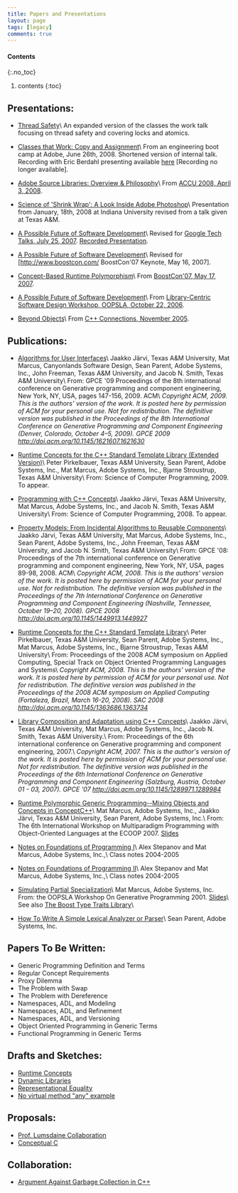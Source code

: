 ```yaml
---
title: Papers and Presentations
layout: page
tags: [legacy]
comments: true
---
```

#### Contents
{:.no_toc}
1. contents
{:toc}

## Presentations:

* [Thread Safety](figures/2008_09_11_thread_safety.pdf)\\
  An expanded version of the classes the work talk focusing on thread safety and covering locks and atomics.

* [Classes that Work: Copy and Assignment](figures/2008_06_26_classes_that_work.pdf)\\
  From an engineering boot camp at Adobe, June 26th, 2008. Shortened version of internal talk. Recording with Eric Berdahl presenting available [here](http://my.adobe.acrobat.com/p53888531/) [Recording no longer available].

* [Adobe Source Libraries: Overview & Philosophy](figures/2008_04_03_accu.pdf)\\
  From [ACCU 2008, April 3, 2008](http://www.accu.com/).

* [Science of 'Shrink Wrap': A Look Inside Adobe Photoshop](figures/2008_01_18_indiana_shrink_wrap.pdf)\\
  Presentation from January, 18th, 2008 at Indiana University revised from a talk given at Texas A&M.

* [A Possible Future of Software Development](figures/2008_07_25_google.pdf)\\
  Revised for [Google Tech Talks, July 25, 2007](https://www.youtube.com/user/googletechtalks). [Recorded Presentation](https://www.youtube.com/watch?v=4moyKUHApq4).

* [A Possible Future of Software Development](figures/Boostcon_possible_future.pdf)\\
  Revised for [http://www.boostcon.com/ BoostCon'07 Keynote, May 16, 2007].

* [Concept-Based Runtime Polymorphism](figures/Boost_poly.pdf)\\
  From [BoostCon'07, May 17, 2007](http://www.boostcon.com/).

* [A Possible Future of Software Development](figures/Possible_future.pdf)\\
  From [Library-Centric Software Design Workshop, OOPSLA, October 22, 2006](https://web.archive.org/web/20150404055433/http://lcsd.cs.tamu.edu/2006/).

* [Beyond Objects](figures/Regular_object_presentation.pdf)\\
  From [C++ Connections, November 2005](https://web.archive.org/web/20061026110121/https://www.devconnections.com/shows/CPPFall2005/default.asp?c=2&s=67).

## Publications:

* [Algorithms for User Interfaces](http://www.emarcus.org/#gpce_2009)\\
  Jaakko Järvi, Texas A&M University, Mat Marcus, Canyonlands Software Design, Sean Parent, Adobe Systems, Inc., John Freeman, Texas A&M University, and Jacob N. Smith, Texas A&M University\\
  From: GPCE '09 Proceedings of the 8th international conference on Generative programming and component engineering, New York, NY, USA, pages 147-156, 2009. ACM\\
  _Copyright ACM, 2009. This is the authors' version of the work. It is posted here by permission of ACM for your personal use. Not for redistribution. The definitive version was published in the Proceedings of the 8th International Conference on Generative Programming and Component Engineering (Denver, Colorado, October 4–5, 2009). GPCE 2009 <http://doi.acm.org/10.1145/1621607.1621630>_

* [Runtime Concepts for the C++ Standard Template Library (Extended Version)](http://www.emarcus.org/#runtime_concepts_extended)\\
  Peter Pirkelbauer, Texas A&M University, Sean Parent, Adobe Systems, Inc., Mat Marcus, Adobe Systems, Inc., Bjarne Stroustrup, Texas A&M University\\
  From: Science of Computer Programming, 2009. To appear.

* [Programming with C++ Concepts](http://www.emarcus.org/#programming_concepts)\\
  Jaakko J&auml;rvi, Texas A&M University, Mat Marcus, Adobe Systems, Inc., and Jacob N. Smith, Texas A&M University\\
  From: Science of Computer Programming, 2008. To appear.

* [Property Models: From Incidental Algorithms to Reusable Components](http://www.emarcus.org/#gpce_2008)\\
  Jaakko J&auml;rvi, Texas A&M University, Mat Marcus, Adobe Systems, Inc., Sean Parent,  Adobe Systems, Inc., John Freeman, Texas A&M University, and Jacob N. Smith, Texas A&M University\\
  From: GPCE '08: Proceedings of the 7th international conference on Generative programming and component engineering, New York, NY, USA, pages 89-98, 2008. ACM\\
  _Copyright ACM, 2008. This is the authors' version of the work. It is posted here by permission of ACM for your personal use. Not for redistribution. The definitive version was published in the Proceedings of the 7th International Conference on Generative Programming and Component Engineering (Nashville, Tennessee, October 19–20, 2008). GPCE 2008 <http://doi.acm.org/10.1145/1449913.1449927>_

* [Runtime Concepts for the C++ Standard Template Library](http://www.emarcus.org/#sac_oops_2008)\\
  Peter Pirkelbauer, Texas A&M University, Sean Parent, Adobe Systems, Inc., Mat Marcus, Adobe Systems, Inc., Bjarne Stroustrup, Texas A&M University\\
  From: Proceedings of the 2008 ACM symposium on Applied Computing, Special Track on Object Oriented Programming Languages and Systems\\
  _Copyright ACM, 2008. This is the authors' version of the work. It is posted here by permission of ACM for your personal use. Not for redistribution. The definitive version was published in the Proceedings of the 2008 ACM symposium on Applied Computing (Fortaleza, Brazil, March 16-20, 2008). SAC 2008 <http://doi.acm.org/10.1145/1363686.1363734>_

* [Library Composition and Adaptation using C++ Concepts](http://www.emarcus.org/#gpce_2007)\\
  Jaakko Järvi, Texas A&M University, Mat Marcus, Adobe Systems, Inc., Jacob N. Smith, Texas A&M University.\\
  From: Proceedings of the 6th international conference on Generative programming and component engineering, 2007.\\
  _Copyright ACM, 2007. This is the author's version of the work. It is posted here by permission of ACM for your personal use. Not for redistribution. The definitive version was published in the Proceedings of the 6th International Conference on Generative Programming and Component Engineering (Salzburg, Austria, October 01 - 03, 2007). GPCE '07 <http://doi.acm.org/10.1145/1289971.1289984>_

* [Runtime Polymorphic Generic Programming--Mixing Objects and Concepts in ConceptC++](http://www.emarcus.org/#mpool_2007)\\
  Mat Marcus, Adobe Systems, Inc., Jaakko Järvi, Texas A&M University, Sean Parent, Adobe Systems, Inc.\\
  From: The 6th International Workshop on Multiparadigm Programming with Object-Oriented Languages at the ECOOP 2007. [Slides](http://www.emarcus.org/papers/MPOOL2007-slides-marcus.pdf)

* [Notes on Foundations of Programming I](http://www.emarcus.org#pam1)\\
  Alex Stepanov and Mat Marcus, Adobe Systems, Inc.,\\
  Class notes 2004-2005

* [Notes on Foundations of Programming II](http://www.emarcus.org/#pam2)\\
  Alex Stepanov and Mat Marcus, Adobe Systems, Inc.,\\
  Class notes 2004-2005

* [Simulating Partial Specialization](http://www.emarcus.org/#oopsla_2001)\\
  Mat Marcus, Adobe Systems, Inc.<br /> From: the OOPSLA Workshop On Generative Programming 2001. [Slides](http://www.emarcus.org/papers/PartialSpecSlides.pdf)\\
  See also [The Boost Type Traits Library](http://www.boost.org/doc/libs/1_64_0/libs/type_traits/doc/html/index.html)\\

* [How To Write A Simple Lexical Analyzer or Parser](how-to-write-a-simple-lexical-analyzer-or-parser)\\
  Sean Parent, Adobe Systems, Inc.

## Papers To Be Written:

* Generic Programming Definition and Terms
* Regular Concept Requirements
* Proxy Dilemma
* The Problem with Swap
* The Problem with Dereference
* Namespaces, ADL, and Modeling
* Namespaces, ADL, and Refinement
* Namespaces, ADL, and Versioning
* Object Oriented Programming in Generic Terms
* Functional Programming in Generic Terms

## Drafts and Sketches:

* [Runtime Concepts](runtime-concepts)
* [Dynamic Libraries](dynamic-libraries)
* [Representational Equality](representational-equality)
* [No virtual method "any" example](no-virtual-method-"any"-example)

## Proposals:
* [Prof. Lumsdaine Collaboration](prof.-lumsdaine-collaboration)
* [Conceptual C](conceptual-c)

## Collaboration:
* [Argument Against Garbage Collection in C++](argument-against-gc)
